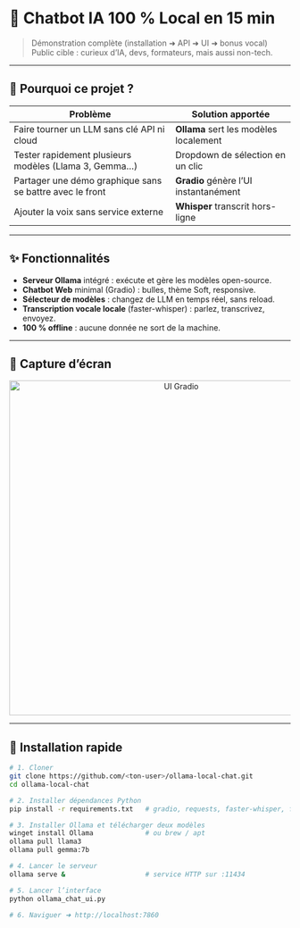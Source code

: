 # 🦙 Chatbot IA 100 % Local en 15 min

> Démonstration complète (installation ➜ API ➜ UI ➜ bonus vocal)  
> Public cible : curieux d’IA, devs, formateurs, mais aussi non-tech.

---

## 🌟 Pourquoi ce projet ?

| Problème                                                   | Solution apportée                         |
|------------------------------------------------------------|------------------------------------------|
| Faire tourner un LLM sans clé API ni cloud                 | **Ollama** sert les modèles localement   |
| Tester rapidement plusieurs modèles (Llama 3, Gemma…)      | Dropdown de sélection en un clic         |
| Partager une démo graphique sans se battre avec le front   | **Gradio** génère l’UI instantanément    |
| Ajouter la voix sans service externe                       | **Whisper** transcrit hors-ligne         |

---

## ✨ Fonctionnalités

- **Serveur Ollama** intégré : exécute et gère les modèles open-source.  
- **Chatbot Web** minimal (Gradio) : bulles, thème Soft, responsive.  
- **Sélecteur de modèles** : changez de LLM en temps réel, sans reload.  
- **Transcription vocale locale** (faster-whisper) : parlez, transcrivez, envoyez.  
- **100 % offline** : aucune donnée ne sort de la machine.  

---

## 📸 Capture d’écran

<p align="center">
 <img src="assets/screenshot_ui.png" width="600" alt="UI Gradio">
</p>

---

## 🚀 Installation rapide

```bash
# 1. Cloner
git clone https://github.com/<ton-user>/ollama-local-chat.git
cd ollama-local-chat

# 2. Installer dépendances Python
pip install -r requirements.txt   # gradio, requests, faster-whisper, ffmpeg-python

# 3. Installer Ollama et télécharger deux modèles
winget install Ollama             # ou brew / apt
ollama pull llama3
ollama pull gemma:7b

# 4. Lancer le serveur
ollama serve &                    # service HTTP sur :11434

# 5. Lancer l’interface
python ollama_chat_ui.py

# 6. Naviguer ➜ http://localhost:7860

